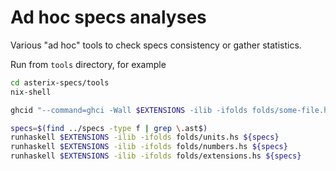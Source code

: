 # Ad hoc specs analyses

Various "ad hoc" tools to check specs consistency or gather statistics.

Run from `tools` directory, for example

```bash
cd asterix-specs/tools
nix-shell

ghcid "--command=ghci -Wall $EXTENSIONS -ilib -ifolds folds/some-file.hs"

specs=$(find ../specs -type f | grep \.ast$)
runhaskell $EXTENSIONS -ilib -ifolds folds/units.hs ${specs}
runhaskell $EXTENSIONS -ilib -ifolds folds/numbers.hs ${specs}
runhaskell $EXTENSIONS -ilib -ifolds folds/extensions.hs ${specs}
```
